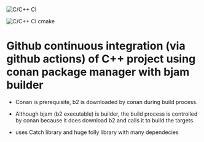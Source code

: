 ![C/C++ CI](https://github.com/rafald/conan_with_bjam_CI/workflows/C/C++%20CI/badge.svg)

![C/C++ CI cmake](https://github.com/rafald/conan_with_bjam_CI/workflows/C/C++%20CI%20cmake/badge.svg)

# Github continuous integration (via github actions) of C++ project using conan package manager with bjam builder

*  Conan is prerequisite, b2 is downloaded by conan during build process.

*  Although bjam (b2 executable) is builder, the build process is controlled by conan because it does download b2 and calls it to build the targets.
 
* uses Catch library and huge folly library with many dependecies
